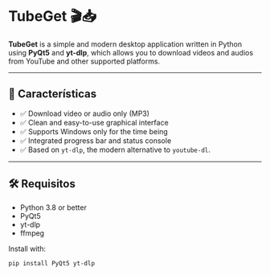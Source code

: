 # TubeGet 🎬📥

**TubeGet** is a simple and modern desktop application written in Python using **PyQt5** and **yt-dlp**, which allows you to download videos and audios from YouTube and other supported platforms.

---

## 🚀 Características

- ✅ Download video or audio only (MP3)
- ✅ Clean and easy-to-use graphical interface
- ✅ Supports Windows only for the time being
- ✅ Integrated progress bar and status console
- ✅ Based on `yt-dlp`, the modern alternative to `youtube-dl`.

---

## 🛠️ Requisitos

- Python 3.8 or better
- PyQt5
- yt-dlp
- ffmpeg

Install with:

```bash
pip install PyQt5 yt-dlp
```
